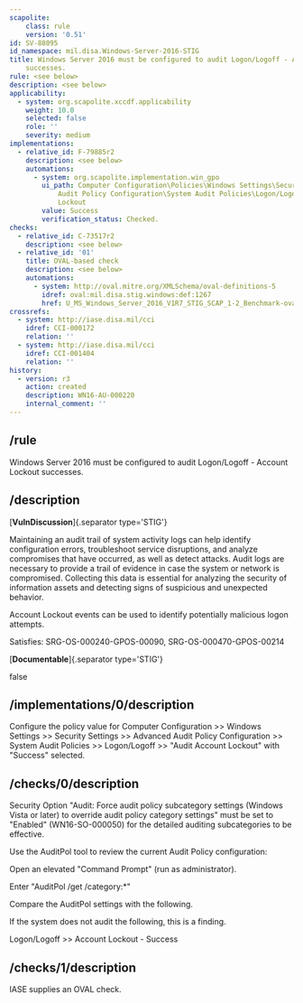 ```yaml
---
scapolite:
    class: rule
    version: '0.51'
id: SV-88095
id_namespace: mil.disa.Windows-Server-2016-STIG
title: Windows Server 2016 must be configured to audit Logon/Logoff - Account Lockout
    successes.
rule: <see below>
description: <see below>
applicability:
  - system: org.scapolite.xccdf.applicability
    weight: 10.0
    selected: false
    role: ''
    severity: medium
implementations:
  - relative_id: F-79885r2
    description: <see below>
    automations:
      - system: org.scapolite.implementation.win_gpo
        ui_path: Computer Configuration\Policies\Windows Settings\Security Settings\Advanced
            Audit Policy Configuration\System Audit Policies\Logon/Logoff\Audit Account
            Lockout
        value: Success
        verification_status: Checked.
checks:
  - relative_id: C-73517r2
    description: <see below>
  - relative_id: '01'
    title: OVAL-based check
    description: <see below>
    automations:
      - system: http://oval.mitre.org/XMLSchema/oval-definitions-5
        idref: oval:mil.disa.stig.windows:def:1267
        href: U_MS_Windows_Server_2016_V1R7_STIG_SCAP_1-2_Benchmark-oval.xml
crossrefs:
  - system: http://iase.disa.mil/cci
    idref: CCI-000172
    relation: ''
  - system: http://iase.disa.mil/cci
    idref: CCI-001404
    relation: ''
history:
  - version: r3
    action: created
    description: WN16-AU-000220
    internal_comment: ''
---
```



## /rule

Windows Server 2016 must be configured to audit Logon/Logoff - Account Lockout successes.

## /description

[**VulnDiscussion**]{.separator type='STIG'}

Maintaining an audit trail of system activity logs can help identify configuration errors, troubleshoot service disruptions, and analyze compromises that have occurred, as well as detect attacks. Audit logs are necessary to provide a trail of evidence in case the system or network is compromised. Collecting this data is essential for analyzing the security of information assets and detecting signs of suspicious and unexpected behavior.

Account Lockout events can be used to identify potentially malicious logon attempts.

Satisfies: SRG-OS-000240-GPOS-00090, SRG-OS-000470-GPOS-00214

[**Documentable**]{.separator type='STIG'}

false

## /implementations/0/description

Configure the policy value for Computer Configuration >> Windows Settings >> Security Settings >> Advanced Audit Policy Configuration >> System Audit Policies >> Logon/Logoff >> "Audit Account Lockout" with "Success" selected.

## /checks/0/description

Security Option "Audit: Force audit policy subcategory settings (Windows Vista or later) to override audit policy category settings" must be set to "Enabled" (WN16-SO-000050) for the detailed auditing subcategories to be effective.

Use the AuditPol tool to review the current Audit Policy configuration:

Open an elevated "Command Prompt" (run as administrator).

Enter "AuditPol /get /category:*"

Compare the AuditPol settings with the following.

If the system does not audit the following, this is a finding.

Logon/Logoff >> Account Lockout - Success

## /checks/1/description

IASE supplies an OVAL check.
